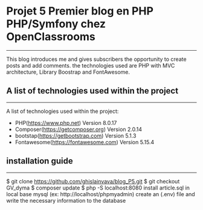 # Projet 5 Premier blog en PHP PHP/Symfony chez OpenClassrooms
***
This blog introduces me and gives subscribers the opportunity to create posts and add comments.
the technologies used are PHP with MVC architecture, Library Boostrap and FontAwesome.
## A list of technologies used within the project
***
A list of technologies used within the project:
* PHP(https://www.php.net) Version 8.0.17
* Composer(https://getcomposer.org) Version 2.0.14
* bootstap(https://getbootstrap.com) Version 5.1.3
* Fontawesome(https://fontawesome.com) Version 5.15.4
## installation guide
***
$ git clone https://github.com/ghislainvava/blog_P5.git
$ git checkout GV_dyma
$ composer update
$ php -S localhost:8080
install article.sql in local base mysql (ex: http://localhost/phpmyadmin)
create an (.env) file and write the necessary information to the database



